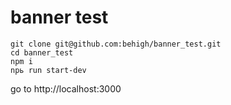 # banner test

```
git clone git@github.com:behigh/banner_test.git
cd banner_test
npm i
npь run start-dev
```
go to http://localhost:3000
